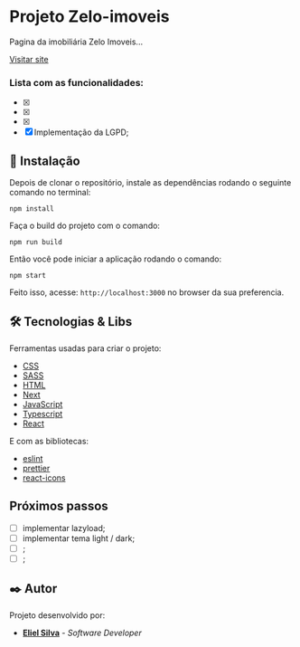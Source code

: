 # Projeto Zelo-imoveis

Pagina da imobiliária Zelo Imoveis...

[Visitar site]()

### Lista com as funcionalidades:

- [x]
- [x]
- [x]
- [x] Implementação da LGPD;

## 🔧 Instalação

Depois de clonar o repositório, instale as dependências rodando o seguinte comando no terminal:

```
npm install
```

Faça o build do projeto com o comando:

```
npm run build
```

Então você pode iniciar a aplicação rodando o comando:

```
npm start
```

Feito isso, acesse: `http://localhost:3000` no browser da sua preferencia.

## 🛠️ Tecnologias & Libs

Ferramentas usadas para criar o projeto:

- [CSS](https://developer.mozilla.org/pt-BR/docs/Web/CSS)
- [SASS](https://sass-lang.com/)
- [HTML](https://developer.mozilla.org/pt-BR/docs/Web/HTML)
- [Next](https://nextjs.org/)
- [JavaScript](https://developer.mozilla.org/pt-BR/docs/Web/JavaScript)
- [Typescript](https://www.typescriptlang.org/)
- [React](https://reactjs.org/)

E com as bibliotecas:

- [eslint](https://eslint.org/)
- [prettier](https://prettier.io/)
- [react-icons](https://react-icons.github.io/react-icons/)

## Próximos passos

- [ ] implementar lazyload;
- [ ] implementar tema light / dark;
- [ ] ;
- [ ] ;

## ✒️ Autor

Projeto desenvolvido por:

- **[Eliel Silva](https://github.com/Eliel-Silva-dev)** - _Software Developer_
